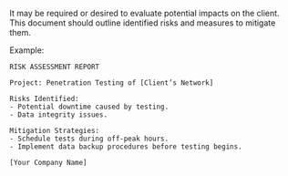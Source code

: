 It may be required or desired to evaluate potential impacts on the client. This document should outline identified risks and measures to mitigate them.

Example:

```
RISK ASSESSMENT REPORT

Project: Penetration Testing of [Client’s Network]

Risks Identified:
- Potential downtime caused by testing.
- Data integrity issues.

Mitigation Strategies:
- Schedule tests during off-peak hours.
- Implement data backup procedures before testing begins.

[Your Company Name]

```